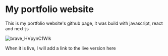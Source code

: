 # My portfolio website

This is my portfolio website's github page, it was build with javascript, react and next-js

![brave_HVpynC1Wlk](https://user-images.githubusercontent.com/43828996/157343480-4db49b71-0821-4c8a-8191-53be55319ede.png)

When it is live, I will add a link to the live version here
